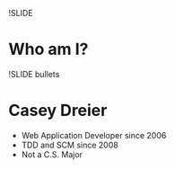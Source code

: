 !SLIDE
# Who am I? #

!SLIDE bullets
# Casey Dreier #

* Web Application Developer since 2006
* TDD and SCM since 2008
* Not a C.S. Major